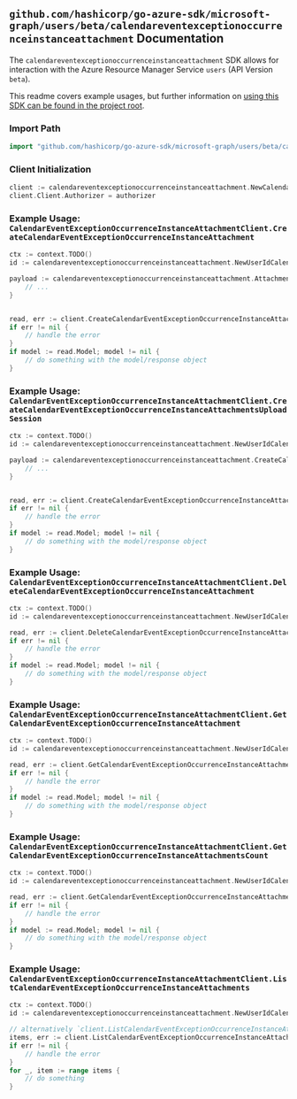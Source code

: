 
## `github.com/hashicorp/go-azure-sdk/microsoft-graph/users/beta/calendareventexceptionoccurrenceinstanceattachment` Documentation

The `calendareventexceptionoccurrenceinstanceattachment` SDK allows for interaction with the Azure Resource Manager Service `users` (API Version `beta`).

This readme covers example usages, but further information on [using this SDK can be found in the project root](https://github.com/hashicorp/go-azure-sdk/tree/main/docs).

### Import Path

```go
import "github.com/hashicorp/go-azure-sdk/microsoft-graph/users/beta/calendareventexceptionoccurrenceinstanceattachment"
```


### Client Initialization

```go
client := calendareventexceptionoccurrenceinstanceattachment.NewCalendarEventExceptionOccurrenceInstanceAttachmentClientWithBaseURI("https://management.azure.com")
client.Client.Authorizer = authorizer
```


### Example Usage: `CalendarEventExceptionOccurrenceInstanceAttachmentClient.CreateCalendarEventExceptionOccurrenceInstanceAttachment`

```go
ctx := context.TODO()
id := calendareventexceptionoccurrenceinstanceattachment.NewUserIdCalendarIdEventIdExceptionOccurrenceIdInstanceID("userIdValue", "calendarIdValue", "eventIdValue", "eventId1Value", "eventId2Value")

payload := calendareventexceptionoccurrenceinstanceattachment.Attachment{
	// ...
}


read, err := client.CreateCalendarEventExceptionOccurrenceInstanceAttachment(ctx, id, payload)
if err != nil {
	// handle the error
}
if model := read.Model; model != nil {
	// do something with the model/response object
}
```


### Example Usage: `CalendarEventExceptionOccurrenceInstanceAttachmentClient.CreateCalendarEventExceptionOccurrenceInstanceAttachmentsUploadSession`

```go
ctx := context.TODO()
id := calendareventexceptionoccurrenceinstanceattachment.NewUserIdCalendarIdEventIdExceptionOccurrenceIdInstanceID("userIdValue", "calendarIdValue", "eventIdValue", "eventId1Value", "eventId2Value")

payload := calendareventexceptionoccurrenceinstanceattachment.CreateCalendarEventExceptionOccurrenceInstanceAttachmentsUploadSessionRequest{
	// ...
}


read, err := client.CreateCalendarEventExceptionOccurrenceInstanceAttachmentsUploadSession(ctx, id, payload)
if err != nil {
	// handle the error
}
if model := read.Model; model != nil {
	// do something with the model/response object
}
```


### Example Usage: `CalendarEventExceptionOccurrenceInstanceAttachmentClient.DeleteCalendarEventExceptionOccurrenceInstanceAttachment`

```go
ctx := context.TODO()
id := calendareventexceptionoccurrenceinstanceattachment.NewUserIdCalendarIdEventIdExceptionOccurrenceIdInstanceIdAttachmentID("userIdValue", "calendarIdValue", "eventIdValue", "eventId1Value", "eventId2Value", "attachmentIdValue")

read, err := client.DeleteCalendarEventExceptionOccurrenceInstanceAttachment(ctx, id, calendareventexceptionoccurrenceinstanceattachment.DefaultDeleteCalendarEventExceptionOccurrenceInstanceAttachmentOperationOptions())
if err != nil {
	// handle the error
}
if model := read.Model; model != nil {
	// do something with the model/response object
}
```


### Example Usage: `CalendarEventExceptionOccurrenceInstanceAttachmentClient.GetCalendarEventExceptionOccurrenceInstanceAttachment`

```go
ctx := context.TODO()
id := calendareventexceptionoccurrenceinstanceattachment.NewUserIdCalendarIdEventIdExceptionOccurrenceIdInstanceIdAttachmentID("userIdValue", "calendarIdValue", "eventIdValue", "eventId1Value", "eventId2Value", "attachmentIdValue")

read, err := client.GetCalendarEventExceptionOccurrenceInstanceAttachment(ctx, id, calendareventexceptionoccurrenceinstanceattachment.DefaultGetCalendarEventExceptionOccurrenceInstanceAttachmentOperationOptions())
if err != nil {
	// handle the error
}
if model := read.Model; model != nil {
	// do something with the model/response object
}
```


### Example Usage: `CalendarEventExceptionOccurrenceInstanceAttachmentClient.GetCalendarEventExceptionOccurrenceInstanceAttachmentsCount`

```go
ctx := context.TODO()
id := calendareventexceptionoccurrenceinstanceattachment.NewUserIdCalendarEventIdExceptionOccurrenceIdInstanceID("userIdValue", "eventIdValue", "eventId1Value", "eventId2Value")

read, err := client.GetCalendarEventExceptionOccurrenceInstanceAttachmentsCount(ctx, id, calendareventexceptionoccurrenceinstanceattachment.DefaultGetCalendarEventExceptionOccurrenceInstanceAttachmentsCountOperationOptions())
if err != nil {
	// handle the error
}
if model := read.Model; model != nil {
	// do something with the model/response object
}
```


### Example Usage: `CalendarEventExceptionOccurrenceInstanceAttachmentClient.ListCalendarEventExceptionOccurrenceInstanceAttachments`

```go
ctx := context.TODO()
id := calendareventexceptionoccurrenceinstanceattachment.NewUserIdCalendarIdEventIdExceptionOccurrenceIdInstanceID("userIdValue", "calendarIdValue", "eventIdValue", "eventId1Value", "eventId2Value")

// alternatively `client.ListCalendarEventExceptionOccurrenceInstanceAttachments(ctx, id, calendareventexceptionoccurrenceinstanceattachment.DefaultListCalendarEventExceptionOccurrenceInstanceAttachmentsOperationOptions())` can be used to do batched pagination
items, err := client.ListCalendarEventExceptionOccurrenceInstanceAttachmentsComplete(ctx, id, calendareventexceptionoccurrenceinstanceattachment.DefaultListCalendarEventExceptionOccurrenceInstanceAttachmentsOperationOptions())
if err != nil {
	// handle the error
}
for _, item := range items {
	// do something
}
```

